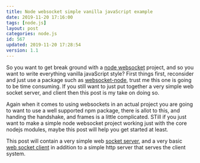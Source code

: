 ```yaml
---
title: Node websocket simple vanilla javaScript example
date: 2019-11-20 17:16:00
tags: [node.js]
layout: post
categories: node.js
id: 567
updated: 2019-11-20 17:28:54
version: 1.1
---
```


So you want to get break ground with a [node websocket](https://medium.com/@martin.sikora/node-js-websocket-simple-chat-tutorial-2def3a841b61) project, and so you want to write everything vanilla javaScript style? First things first, reconsider and just use a package such as [websocket-node](https://github.com/theturtle32/WebSocket-Node/), trust me this one is going to be time consuming. If you still want to just put together a very simple web socket server, and client then this post is my take on doing so.

Again when it comes to using websockets in an actual project you are going to want to use a well supported npm package, there is allot to this, and handing the handshake, and frames is a little complicated. STill if you just want to make a simple node websocket project working just with the core nodejs modules, maybe this post will help you get started at least.

This post will contain a very simple web [socket server](https://developer.mozilla.org/en-US/docs/Web/API/WebSockets_API/Writing_WebSocket_servers), and a very basic [web socket client](https://developer.mozilla.org/en-US/docs/Web/API/WebSockets_API/Writing_WebSocket_client_applications) in addition to a simple http server that serves the client system.

<!-- more -->

